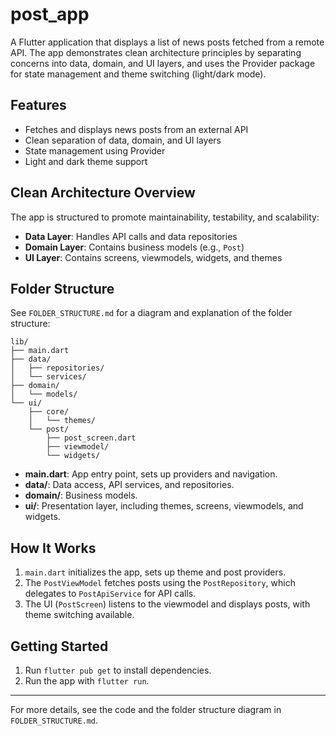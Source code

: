 # post_app

A Flutter application that displays a list of news posts fetched from a remote API. The app demonstrates clean architecture principles by separating concerns into data, domain, and UI layers, and uses the Provider package for state management and theme switching (light/dark mode).

## Features
- Fetches and displays news posts from an external API
- Clean separation of data, domain, and UI layers
- State management using Provider
- Light and dark theme support

## Clean Architecture Overview
The app is structured to promote maintainability, testability, and scalability:
- **Data Layer**: Handles API calls and data repositories
- **Domain Layer**: Contains business models (e.g., `Post`)
- **UI Layer**: Contains screens, viewmodels, widgets, and themes

## Folder Structure
See `FOLDER_STRUCTURE.md` for a diagram and explanation of the folder structure:

```plaintext
lib/
├── main.dart
├── data/
│   ├── repositories/
│   └── services/
├── domain/
│   └── models/
└── ui/
    ├── core/
    │   └── themes/
    └── post/
        ├── post_screen.dart
        ├── viewmodel/
        └── widgets/
```

- **main.dart**: App entry point, sets up providers and navigation.
- **data/**: Data access, API services, and repositories.
- **domain/**: Business models.
- **ui/**: Presentation layer, including themes, screens, viewmodels, and widgets.

## How It Works
1. `main.dart` initializes the app, sets up theme and post providers.
2. The `PostViewModel` fetches posts using the `PostRepository`, which delegates to `PostApiService` for API calls.
3. The UI (`PostScreen`) listens to the viewmodel and displays posts, with theme switching available.

## Getting Started
1. Run `flutter pub get` to install dependencies.
2. Run the app with `flutter run`.

---
For more details, see the code and the folder structure diagram in `FOLDER_STRUCTURE.md`.
